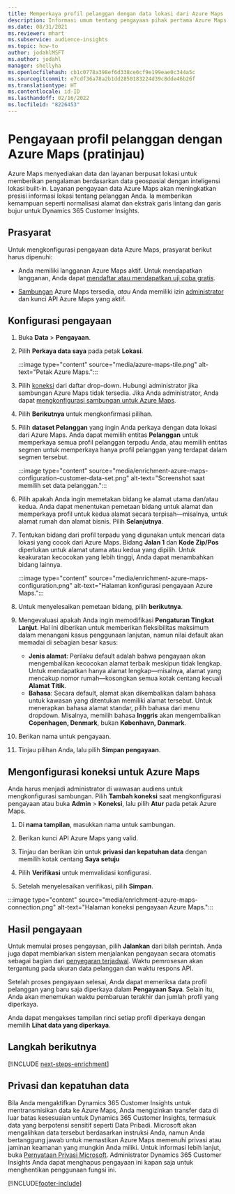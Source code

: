 ```yaml
---
title: Memperkaya profil pelanggan dengan data lokasi dari Azure Maps
description: Informasi umum tentang pengayaan pihak pertama Azure Maps.
ms.date: 08/31/2021
ms.reviewer: mhart
ms.subservice: audience-insights
ms.topic: how-to
author: jodahlMSFT
ms.author: jodahl
manager: shellyha
ms.openlocfilehash: cb1c0778a398ef6d338ce6cf9e199eae0c344a5c
ms.sourcegitcommit: e7cdf36a78a2b1dd2850183224d39c8dde46b26f
ms.translationtype: HT
ms.contentlocale: id-ID
ms.lasthandoff: 02/16/2022
ms.locfileid: "8226453"
---
```

# <a name="enrichment-of-customer-profiles-with-azure-maps-preview"></a>Pengayaan profil pelanggan dengan Azure Maps (pratinjau)

Azure Maps menyediakan data dan layanan berpusat lokasi untuk memberikan pengalaman berdasarkan data geospasial dengan inteligensi lokasi built-in. Layanan pengayaan data Azure Maps akan meningkatkan presisi informasi lokasi tentang pelanggan Anda. Ia memberikan kemampuan seperti normalisasi alamat dan ekstrak garis lintang dan garis bujur untuk Dynamics 365 Customer Insights.

## <a name="prerequisites"></a>Prasyarat

Untuk mengkonfigurasi pengayaan data Azure Maps, prasyarat berikut harus dipenuhi:

- Anda memiliki langganan Azure Maps aktif. Untuk mendapatkan langganan, Anda dapat [mendaftar atau mendapatkan uji coba gratis](https://azure.microsoft.com/services/azure-maps/).

- [Sambungan](connections.md) Azure Maps tersedia, *atau* Anda memiliki izin [administrator](permissions.md#administrator) dan kunci API Azure Maps yang aktif.

## <a name="configure-the-enrichment"></a>Konfigurasi pengayaan

1. Buka **Data** > **Pengayaan**. 

1. Pilih **Perkaya data saya** pada petak **Lokasi**.

   :::image type="content" source="media/azure-maps-tile.png" alt-text="Petak Azure Maps.":::

1. Pilih [koneksi](connections.md) dari daftar drop-down. Hubungi administrator jika sambungan Azure Maps tidak tersedia. Jika Anda administrator, Anda dapat [mengkonfigurasi sambungan untuk Azure Maps](#configure-the-connection-for-azure-maps). 

1. Pilih **Berikutnya** untuk mengkonfirmasi pilihan.

1. Pilih **dataset Pelanggan** yang ingin Anda perkaya dengan data lokasi dari Azure Maps. Anda dapat memilih entitas **Pelanggan** untuk memperkaya semua profil pelanggan terpadu Anda, atau memilih entitas segmen untuk memperkaya hanya profil pelanggan yang terdapat dalam segmen tersebut.

    :::image type="content" source="media/enrichment-azure-maps-configuration-customer-data-set.png" alt-text="Screenshot saat memilih set data pelanggan.":::

1. Pilih apakah Anda ingin memetakan bidang ke alamat utama dan/atau kedua. Anda dapat menentukan pemetaan bidang untuk alamat dan memperkaya profil untuk kedua alamat secara terpisah&mdash;misalnya, untuk alamat rumah dan alamat bisnis. Pilih **Selanjutnya**.

1. Tentukan bidang dari profil terpadu yang digunakan untuk mencari data lokasi yang cocok dari Azure Maps. Bidang **Jalan 1** dan **Kode Zip/Pos** diperlukan untuk alamat utama atau kedua yang dipilih. Untuk keakuratan kecocokan yang lebih tinggi, Anda dapat menambahkan bidang lainnya.

   :::image type="content" source="media/enrichment-azure-maps-configuration.png" alt-text="Halaman konfigurasi pengayaan Azure Maps.":::

1. Untuk menyelesaikan pemetaan bidang, pilih **berikutnya**.

1. Mengevaluasi apakah Anda ingin memodifikasi **Pengaturan Tingkat Lanjut**. Hal ini diberikan untuk memberikan fleksibilitas maksimum dalam menangani kasus penggunaan lanjutan, namun nilai default akan memadai di sebagian besar kasus:
   - **Jenis alamat**: Perilaku default adalah bahwa pengayaan akan mengembalikan kecocokan alamat terbaik meskipun tidak lengkap. Untuk mendapatkan hanya alamat lengkap&mdash;misalnya, alamat yang mencakup nomor rumah&mdash;kosongkan semua kotak centang kecuali **Alamat Titik**. 
   - **Bahasa**: Secara default, alamat akan dikembalikan dalam bahasa untuk kawasan yang ditentukan memiliki alamat tersebut. Untuk menerapkan bahasa alamat standar, pilih bahasa dari menu dropdown. Misalnya, memilih bahasa **Inggris** akan mengembalikan **Copenhagen, Denmark**, bukan **København, Danmark**.

1. Berikan nama untuk pengayaan.

1. Tinjau pilihan Anda, lalu pilih **Simpan pengayaan**.

## <a name="configure-the-connection-for-azure-maps"></a>Mengonfigurasi koneksi untuk Azure Maps

Anda harus menjadi administrator di wawasan audiens untuk mengkonfigurasi sambungan. Pilih **Tambah koneksi** saat mengkonfigurasi pengayaan atau buka **Admin** > **Koneksi**, lalu pilih **Atur** pada petak Azure Maps.

1. Di **nama tampilan**, masukkan nama untuk sambungan.

1. Berikan kunci API Azure Maps yang valid.

1. Tinjau dan berikan izin untuk **privasi dan kepatuhan data** dengan memilih kotak centang **Saya setuju**

1. Pilih **Verifikasi** untuk memvalidasi konfigurasi.

1. Setelah menyelesaikan verifikasi, pilih **Simpan**.

:::image type="content" source="media/enrichment-azure-maps-connection.png" alt-text="Halaman koneksi pengayaan Azure Maps.":::

## <a name="enrichment-results"></a>Hasil pengayaan

Untuk memulai proses pengayaan, pilih **Jalankan** dari bilah perintah. Anda juga dapat membiarkan sistem menjalankan pengayaan secara otomatis sebagai bagian dari [penyegaran terjadwal](system.md#schedule-tab). Waktu pemrosesan akan tergantung pada ukuran data pelanggan dan waktu respons API.

Setelah proses pengayaan selesai, Anda dapat memeriksa data profil pelanggan yang baru saja diperkaya dalam **Pengayaan Saya**. Selain itu, Anda akan menemukan waktu pembaruan terakhir dan jumlah profil yang diperkaya.

Anda dapat mengakses tampilan rinci setiap profil diperkaya dengan memilih **Lihat data yang diperkaya**.

## <a name="next-steps"></a>Langkah berikutnya

[!INCLUDE [next-steps-enrichment](../includes/next-steps-enrichment.md)]

## <a name="data-privacy-and-compliance"></a>Privasi dan kepatuhan data

Bila Anda mengaktifkan Dynamics 365 Customer Insights untuk mentransmisikan data ke Azure Maps, Anda mengizinkan transfer data di luar batas kesesuaian untuk Dynamics 365 Customer Insights, termasuk data yang berpotensi sensitif seperti Data Pribadi. Microsoft akan mengalihkan data tersebut berdasarkan instruksi Anda, namun Anda bertanggung jawab untuk memastikan Azure Maps memenuhi privasi atau jaminan keamanan yang mungkin Anda miliki. Untuk informasi lebih lanjut, buka [Pernyataan Privasi Microsoft](https://go.microsoft.com/fwlink/?linkid=396732).
Administrator Dynamics 365 Customer Insights Anda dapat menghapus pengayaan ini kapan saja untuk menghentikan penggunaan fungsi ini.

[!INCLUDE[footer-include](../includes/footer-banner.md)]
